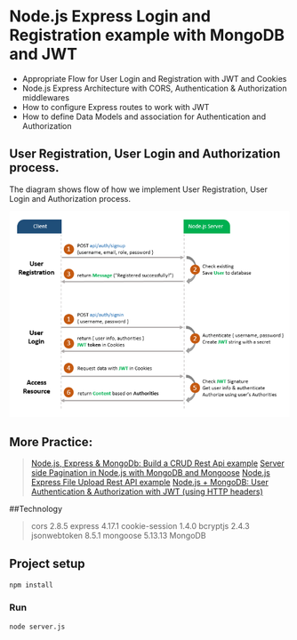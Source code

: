 # Node.js Express Login and Registration example with MongoDB and JWT

- Appropriate Flow for User Login and Registration with JWT and Cookies
- Node.js Express Architecture with CORS, Authentication & Authorization middlewares
- How to configure Express routes to work with JWT
- How to define Data Models and association for Authentication and Authorization

## User Registration, User Login and Authorization process.
The diagram shows flow of how we implement User Registration, User Login and Authorization process.

![node-js-express-login-example-mongodb-flow](node-js-express-login-example-mongodb-flow.png)

## More Practice:
> [Node.js, Express & MongoDb: Build a CRUD Rest Api example](https://github.com/kabirul/node-express-mongodb-crud-rest-api/)
> [Server side Pagination in Node.js with MongoDB and Mongoose](https://github.com/kabirul/node-js-mongodb-pagination/)
> [Node.js Express File Upload Rest API example](https://github.com/kabirul/node-js-express-static-file-upload/)
> [Node.js + MongoDB: User Authentication & Authorization with JWT (using HTTP headers)](https://github.com/kabirul/node-js-mongodb-auth-jwt/)

##Technology
> cors 2.8.5
> express 4.17.1
> cookie-session 1.4.0
> bcryptjs 2.4.3
> jsonwebtoken 8.5.1
> mongoose 5.13.13
> MongoDB

## Project setup
```
npm install
```

### Run
```
node server.js
```

